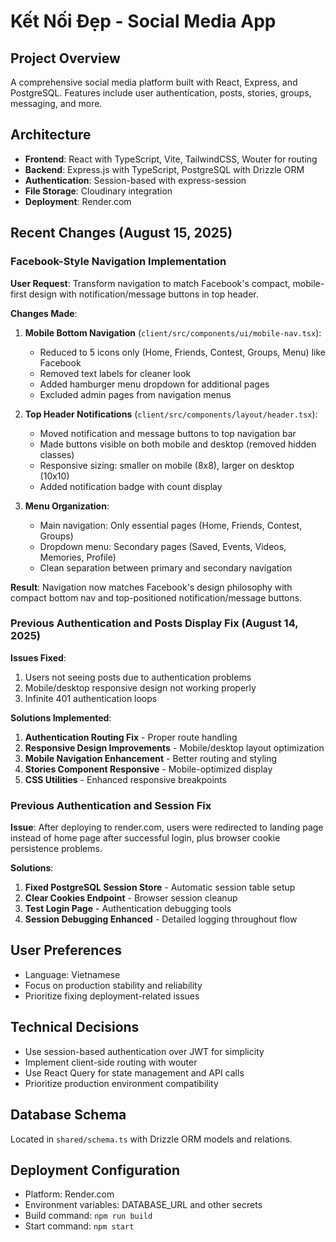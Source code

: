 # Kết Nối Đẹp - Social Media App

## Project Overview
A comprehensive social media platform built with React, Express, and PostgreSQL. Features include user authentication, posts, stories, groups, messaging, and more.

## Architecture
- **Frontend**: React with TypeScript, Vite, TailwindCSS, Wouter for routing
- **Backend**: Express.js with TypeScript, PostgreSQL with Drizzle ORM
- **Authentication**: Session-based with express-session
- **File Storage**: Cloudinary integration
- **Deployment**: Render.com

## Recent Changes (August 15, 2025)

### Facebook-Style Navigation Implementation
**User Request**: Transform navigation to match Facebook's compact, mobile-first design with notification/message buttons in top header.

**Changes Made**:
1. **Mobile Bottom Navigation** (`client/src/components/ui/mobile-nav.tsx`):
   - Reduced to 5 icons only (Home, Friends, Contest, Groups, Menu) like Facebook
   - Removed text labels for cleaner look
   - Added hamburger menu dropdown for additional pages
   - Excluded admin pages from navigation menus

2. **Top Header Notifications** (`client/src/components/layout/header.tsx`):
   - Moved notification and message buttons to top navigation bar
   - Made buttons visible on both mobile and desktop (removed hidden classes)
   - Responsive sizing: smaller on mobile (8x8), larger on desktop (10x10)
   - Added notification badge with count display

3. **Menu Organization**:
   - Main navigation: Only essential pages (Home, Friends, Contest, Groups)
   - Dropdown menu: Secondary pages (Saved, Events, Videos, Memories, Profile)
   - Clean separation between primary and secondary navigation

**Result**: Navigation now matches Facebook's design philosophy with compact bottom nav and top-positioned notification/message buttons.

### Previous Authentication and Posts Display Fix (August 14, 2025)
**Issues Fixed**:
1. Users not seeing posts due to authentication problems
2. Mobile/desktop responsive design not working properly 
3. Infinite 401 authentication loops

**Solutions Implemented**:
1. **Authentication Routing Fix** - Proper route handling
2. **Responsive Design Improvements** - Mobile/desktop layout optimization  
3. **Mobile Navigation Enhancement** - Better routing and styling
4. **Stories Component Responsive** - Mobile-optimized display
5. **CSS Utilities** - Enhanced responsive breakpoints

### Previous Authentication and Session Fix
**Issue**: After deploying to render.com, users were redirected to landing page instead of home page after successful login, plus browser cookie persistence problems.

**Solutions**:
1. **Fixed PostgreSQL Session Store** - Automatic session table setup
2. **Clear Cookies Endpoint** - Browser session cleanup
3. **Test Login Page** - Authentication debugging tools
4. **Session Debugging Enhanced** - Detailed logging throughout flow

## User Preferences
- Language: Vietnamese
- Focus on production stability and reliability
- Prioritize fixing deployment-related issues

## Technical Decisions
- Use session-based authentication over JWT for simplicity
- Implement client-side routing with wouter
- Use React Query for state management and API calls
- Prioritize production environment compatibility

## Database Schema
Located in `shared/schema.ts` with Drizzle ORM models and relations.

## Deployment Configuration
- Platform: Render.com
- Environment variables: DATABASE_URL and other secrets
- Build command: `npm run build`
- Start command: `npm start`